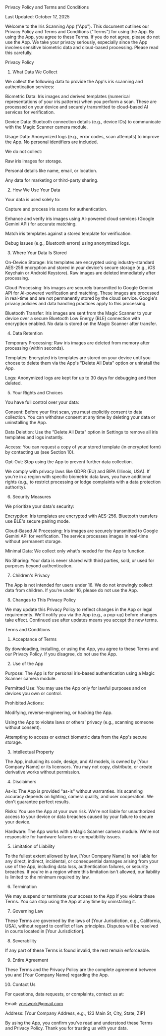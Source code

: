Privacy Policy and Terms and Conditions

Last Updated: October 17, 2025

Welcome to the Iris Scanning App ("App"). This document outlines our Privacy Policy and Terms and Conditions ("Terms") for using the App. By using the App, you agree to these Terms. If you do not agree, please do not use the App. We take your privacy seriously, especially since the App involves sensitive biometric data and cloud-based processing. Please read this carefully.

Privacy Policy

1. What Data We Collect

We collect the following data to provide the App's iris scanning and authentication services:





Biometric Data: Iris images and derived templates (numerical representations of your iris patterns) when you perform a scan. These are processed on your device and securely transmitted to cloud-based AI services for verification.



Device Data: Bluetooth connection details (e.g., device IDs) to communicate with the Magic Scanner camera module.



Usage Data: Anonymized logs (e.g., error codes, scan attempts) to improve the App. No personal identifiers are included.

We do not collect:





Raw iris images for storage.



Personal details like name, email, or location.



Any data for marketing or third-party sharing.

2. How We Use Your Data

Your data is used solely to:





Capture and process iris scans for authentication.



Enhance and verify iris images using AI-powered cloud services (Google Gemini API) for accurate matching.



Match iris templates against a stored template for verification.



Debug issues (e.g., Bluetooth errors) using anonymized logs.

3. Where Your Data Is Stored





On-Device Storage: Iris templates are encrypted using industry-standard AES-256 encryption and stored in your device's secure storage (e.g., iOS Keychain or Android Keystore). Raw images are deleted immediately after processing.



Cloud Processing: Iris images are securely transmitted to Google Gemini API for AI-powered verification and matching. These images are processed in real-time and are not permanently stored by the cloud service. Google's privacy policies and data handling practices apply to this processing.



Bluetooth Transfer: Iris images are sent from the Magic Scanner to your device over a secure Bluetooth Low Energy (BLE) connection with encryption enabled. No data is stored on the Magic Scanner after transfer.

4. Data Retention





Temporary Processing: Raw iris images are deleted from memory after processing (within seconds).



Templates: Encrypted iris templates are stored on your device until you choose to delete them via the App's "Delete All Data" option or uninstall the App.



Logs: Anonymized logs are kept for up to 30 days for debugging and then deleted.

5. Your Rights and Choices

You have full control over your data:





Consent: Before your first scan, you must explicitly consent to data collection. You can withdraw consent at any time by deleting your data or uninstalling the App.



Data Deletion: Use the "Delete All Data" option in Settings to remove all iris templates and logs instantly.



Access: You can request a copy of your stored template (in encrypted form) by contacting us (see Section 10).



Opt-Out: Stop using the App to prevent further data collection.

We comply with privacy laws like GDPR (EU) and BIPA (Illinois, USA). If you're in a region with specific biometric data laws, you have additional rights (e.g., to restrict processing or lodge complaints with a data protection authority).

6. Security Measures

We prioritize your data's security:





Encryption: Iris templates are encrypted with AES-256. Bluetooth transfers use BLE's secure pairing mode.



Cloud-Based AI Processing: Iris images are securely transmitted to Google Gemini API for verification. The service processes images in real-time without permanent storage.



Minimal Data: We collect only what's needed for the App to function.



No Sharing: Your data is never shared with third parties, sold, or used for purposes beyond authentication.

7. Children's Privacy

The App is not intended for users under 16. We do not knowingly collect data from children. If you're under 16, please do not use the App.

8. Changes to This Privacy Policy

We may update this Privacy Policy to reflect changes in the App or legal requirements. We'll notify you via the App (e.g., a pop-up) before changes take effect. Continued use after updates means you accept the new terms.

Terms and Conditions

1. Acceptance of Terms

By downloading, installing, or using the App, you agree to these Terms and our Privacy Policy. If you disagree, do not use the App.

2. Use of the App





Purpose: The App is for personal iris-based authentication using a Magic Scanner camera module.



Permitted Use: You may use the App only for lawful purposes and on devices you own or control.



Prohibited Actions:





Modifying, reverse-engineering, or hacking the App.



Using the App to violate laws or others' privacy (e.g., scanning someone without consent).



Attempting to access or extract biometric data from the App's secure storage.

3. Intellectual Property

The App, including its code, design, and AI models, is owned by [Your Company Name] or its licensors. You may not copy, distribute, or create derivative works without permission.

4. Disclaimers





As-Is: The App is provided "as-is" without warranties. Iris scanning accuracy depends on lighting, camera quality, and user cooperation. We don't guarantee perfect results.



Risks: You use the App at your own risk. We're not liable for unauthorized access to your device or data breaches caused by your failure to secure your device.



Hardware: The App works with a Magic Scanner camera module. We're not responsible for hardware failures or compatibility issues.

5. Limitation of Liability

To the fullest extent allowed by law, [Your Company Name] is not liable for any direct, indirect, incidental, or consequential damages arising from your use of the App, including data loss, authentication failures, or security breaches. If you're in a region where this limitation isn't allowed, our liability is limited to the minimum required by law.

6. Termination

We may suspend or terminate your access to the App if you violate these Terms. You can stop using the App at any time by uninstalling it.

7. Governing Law

These Terms are governed by the laws of [Your Jurisdiction, e.g., California, USA], without regard to conflict of law principles. Disputes will be resolved in courts located in [Your Jurisdiction].

8. Severability

If any part of these Terms is found invalid, the rest remain enforceable.

9. Entire Agreement

These Terms and the Privacy Policy are the complete agreement between you and [Your Company Name] regarding the App.

10. Contact Us

For questions, data requests, or complaints, contact us at:





Email: ynrswork@gmail.com



Address: [Your Company Address, e.g., 123 Main St, City, State, ZIP]

By using the App, you confirm you've read and understood these Terms and Privacy Policy. Thank you for trusting us with your data.
